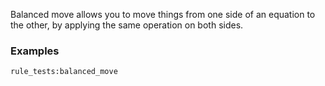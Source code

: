 Balanced move allows you to move things from one side of an equation to the other, by applying the same operation on both sides.

### Examples

`rule_tests:balanced_move`
